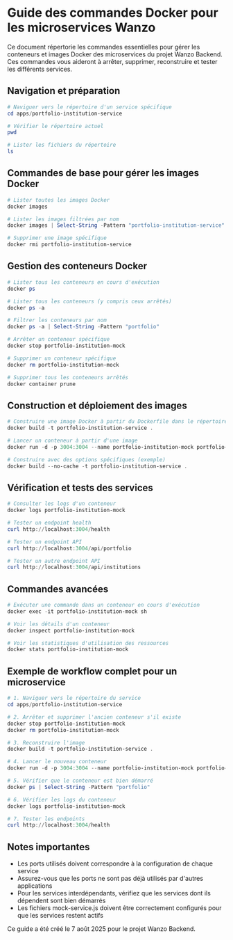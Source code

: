 # Guide des commandes Docker pour les microservices Wanzo

Ce document répertorie les commandes essentielles pour gérer les conteneurs et images Docker des microservices du projet Wanzo Backend. Ces commandes vous aideront à arrêter, supprimer, reconstruire et tester les différents services.

## Navigation et préparation

```powershell
# Naviguer vers le répertoire d'un service spécifique
cd apps/portfolio-institution-service

# Vérifier le répertoire actuel
pwd

# Lister les fichiers du répertoire
ls
```

## Commandes de base pour gérer les images Docker

```powershell
# Lister toutes les images Docker
docker images

# Lister les images filtrées par nom
docker images | Select-String -Pattern "portfolio-institution-service"

# Supprimer une image spécifique
docker rmi portfolio-institution-service
```

## Gestion des conteneurs Docker

```powershell
# Lister tous les conteneurs en cours d'exécution
docker ps

# Lister tous les conteneurs (y compris ceux arrêtés)
docker ps -a

# Filtrer les conteneurs par nom
docker ps -a | Select-String -Pattern "portfolio"

# Arrêter un conteneur spécifique
docker stop portfolio-institution-mock

# Supprimer un conteneur spécifique
docker rm portfolio-institution-mock

# Supprimer tous les conteneurs arrêtés
docker container prune
```

## Construction et déploiement des images

```powershell
# Construire une image Docker à partir du Dockerfile dans le répertoire courant
docker build -t portfolio-institution-service .

# Lancer un conteneur à partir d'une image
docker run -d -p 3004:3004 --name portfolio-institution-mock portfolio-institution-service

# Construire avec des options spécifiques (exemple)
docker build --no-cache -t portfolio-institution-service .
```

## Vérification et tests des services

```powershell
# Consulter les logs d'un conteneur
docker logs portfolio-institution-mock

# Tester un endpoint health
curl http://localhost:3004/health

# Tester un endpoint API
curl http://localhost:3004/api/portfolio

# Tester un autre endpoint API
curl http://localhost:3004/api/institutions
```

## Commandes avancées

```powershell
# Exécuter une commande dans un conteneur en cours d'exécution
docker exec -it portfolio-institution-mock sh

# Voir les détails d'un conteneur
docker inspect portfolio-institution-mock

# Voir les statistiques d'utilisation des ressources
docker stats portfolio-institution-mock
```

## Exemple de workflow complet pour un microservice

```powershell
# 1. Naviguer vers le répertoire du service
cd apps/portfolio-institution-service

# 2. Arrêter et supprimer l'ancien conteneur s'il existe
docker stop portfolio-institution-mock
docker rm portfolio-institution-mock

# 3. Reconstruire l'image
docker build -t portfolio-institution-service .

# 4. Lancer le nouveau conteneur
docker run -d -p 3004:3004 --name portfolio-institution-mock portfolio-institution-service

# 5. Vérifier que le conteneur est bien démarré
docker ps | Select-String -Pattern "portfolio"

# 6. Vérifier les logs du conteneur
docker logs portfolio-institution-mock

# 7. Tester les endpoints
curl http://localhost:3004/health
```

## Notes importantes

- Les ports utilisés doivent correspondre à la configuration de chaque service
- Assurez-vous que les ports ne sont pas déjà utilisés par d'autres applications
- Pour les services interdépendants, vérifiez que les services dont ils dépendent sont bien démarrés
- Les fichiers mock-service.js doivent être correctement configurés pour que les services restent actifs

Ce guide a été créé le 7 août 2025 pour le projet Wanzo Backend.
